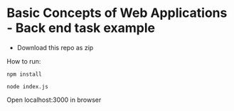 # Basic Concepts of Web Applications - Back end task example

* Download this repo as zip

How to run:

`npm install`

`node index.js`

Open localhost:3000 in browser

